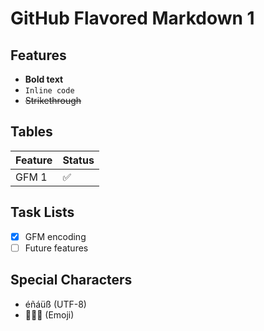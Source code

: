# GitHub Flavored Markdown 1

## Features
- **Bold text**
- `Inline code`
- ~~Strikethrough~~

## Tables
| Feature | Status |
|---------|--------|
| GFM 1 | ✅ |

## Task Lists
- [x] GFM encoding
- [ ] Future features

## Special Characters
- éñáüß (UTF-8)
- 🚀🎉🌟 (Emoji)
